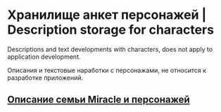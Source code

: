 # Хранилище анкет персонажей | Description storage for characters
Descriptions and text developments with characters, does not apply to application development.

Описания и текстовые наработки с персонажами, не относится к разработке приложений.


## [Описание семьи Miracle и персонажей](./Miracle%20Family/readme.md)
